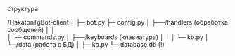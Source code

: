 структура



/HakatonTgBot-client 
│
├─ bot.py
├─ config.py
│
├──/handlers  (обработка сообщений)
│  │  
│  └─ commands.py
│
├──/keyboards  (клавиатура)
│  │
│  └─ kb.py
│
└─/data  (работа с БД)
  │
  ├─ kb.py
  └─ database.db   (!)

















